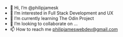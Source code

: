 - 👋 Hi, I’m @philipjamesk
- 👀 I’m interested in Full Stack Development and UX
- 🌱 I’m currently learning The Odin Project
- 💞️ I’m looking to collaborate on ...
- 📫 How to reach me philipjameswebdev@gmail.com

<!---
philipjamesk/philipjamesk is a ✨ special ✨ repository because its `README.md` (this file) appears on your GitHub profile.
You can click the Preview link to take a look at your changes.
--->
